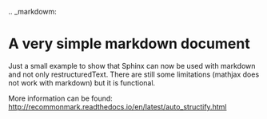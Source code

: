 .. _markdowm:

A very simple markdown document
===============================

Just a small example to show that Sphinx can now be used with markdown and not only restructuredText. There are still some limitations (mathjax does not work with markdown) but it is functional.

More information can be found: http://recommonmark.readthedocs.io/en/latest/auto_structify.html


``` important:: Markdown accept different kind of header. The most classical one with the # in front does not seems to work. Use the present alternative (underline style)
```
